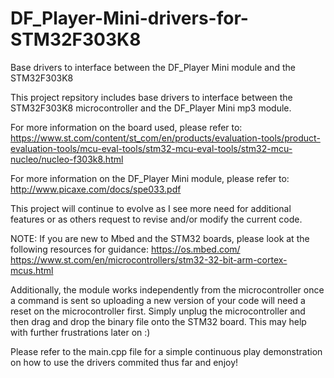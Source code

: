 # DF_Player-Mini-drivers-for-STM32F303K8
Base drivers to interface between the DF_Player Mini module and the STM32F303K8

This project repsitory includes base drivers to interface between the STM32F303K8 microcontroller and the DF_Player Mini mp3 module.

For more information on the board used, please refer to:
  https://www.st.com/content/st_com/en/products/evaluation-tools/product-evaluation-tools/mcu-eval-tools/stm32-mcu-eval-tools/stm32-mcu-nucleo/nucleo-f303k8.html

For more information on the DF_Player Mini module, please refer to:
  http://www.picaxe.com/docs/spe033.pdf
  
This project will continue to evolve as I see more need for additional features or as others request to revise and/or modify the current code.

NOTE: If you are new to Mbed and the STM32 boards, please look at the following resources for guidance:
  https://os.mbed.com/
  https://www.st.com/en/microcontrollers/stm32-32-bit-arm-cortex-mcus.html
  
Additionally, the module works independently from the microcontroller once a command is sent so uploading a new version of your code will need a
reset on the microcontroller first. Simply unplug the microcontroller and then drag and drop the binary file onto the STM32 board. This may help
with further frustrations later on :)

Please refer to the main.cpp file for a simple continuous play demonstration on how to use the drivers commited thus far and enjoy!
